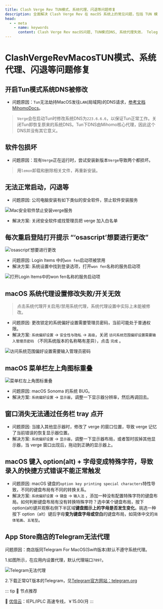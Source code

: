```yaml
---
title: Clash Verge Rev TUN模式、系统代理、闪退等问题修复
description: 全面解决 Clash Verge Rev 在 macOS 系统上的常见问题，包括 TUN 模式 DNS 修改、系统代理设置失效、软件包损坏、闪退、菜单栏图标重叠、窗口消失以及 Telegram 代理设置等疑难问题的详细解决方案。
head:
  - - meta
    - name: keywords
      content: Clash Verge Rev macOS问题, TUN模式DNS, 系统代理失效， Telegram代理设置
---
```

# ClashVergeRevMacosTUN模式、系统代理、闪退等问题修复

## 开启Tun模式系统DNS被修改

- 问题原因：`Tun`无法劫持MacOS发往`LAN`(局域网)的DNS请求，[参考文档MihomoDocs](https://wiki.metacubex.one/config/inbound/tun/#dns-hijack)。

> `Verge`会在启动Tun时修改系统DNS为`223.6.6.6`，以保证Tun正常工作。关闭Tun即恢复原来的系统DNS。Tun下DNS由Mihomo核心代理，因此这个DNS并没有其它意义。

## 软件包损坏

- 问题原因：现有`Verge`正在运行时，尝试安装新版本`Verge`导致两个都损坏。

> 用`lemon`卸载和删除相关文件，再重新安装。

## 无法正常启动，闪退等

- 问题原因: 公司电脑安装有如下类似的安全软件，禁止软件安装服务

![Mac安全软件禁止安装verge服务](../public/assets/faq/macos/mac_safety_app.png)

- 解决方案: 关闭安全软件或找管理员把 verge 加入白名单

## 每次重启登陆打开提示 “‘osascript’想要进行更改”

![‘osascript’想要进行更改](../public/assets/faq/macos/mac_osascript.png)

- 问题原因: Login Items 中的`won fen`启动项被禁用
- 解决方案: 系统设置中找到登录选项，打开`won fen`名称的服务启动项

![打开Login Items中的`won fen`名称的服务启动项](../public/assets/faq/macos/mac_login_item.png)

## macOS 系统代理设置修改失败/开关无效

> 点击系统代理开关启用/禁用系统代理，系统代理设置中实际上未能被修改。

- 问题原因: 更改锁定的系统偏好设置需要管理员密码，当前可能处于普通权限。
- 解决方案: `系统偏好设置` -> `安全性与隐私` -> `高级`，关闭 `访问系统范围偏好设置需要输入管理员密码` （不同系统版本的名称略有差异），点击 `完成` 。

![访问系统范围偏好设置需要输入管理员密码](../public/assets/faq/macos/mac_ignore_password.png)

## macOS 菜单栏左上角图标重叠

![菜单栏左上角图标重叠](../public/assets/faq/macos/mac_icon_duplicated.png)

- 问题原因: macOS Sonoma 的系统 BUG。
- 解决方案: `系统偏好设置` -> `显示器`，调整一下显示器分辨率，然后再调回去。

## 窗口消失无法通过任务栏 tray 点开

- 问题原因: 当接入其他显示器时，修改了 verge 的窗口位置，导致 verge 记忆了当前错误的恢复显示器位置。
- 解决方案: `系统偏好设置` -> `显示器`，调整一下显示器布局，或者暂时拔掉其他显示器，当 verge 窗口出现后，拖动到正确的显示器上。

## macOS 键入 option(alt) + 字母变成特殊字符，导致录入的快捷方式错误不能正常触发

- 问题原因: macOS 键盘的`option key printing special characters`特性导致，不同的键盘布局有不同的转换关系。
- 解决方案: `系统偏好设置` -> `键盘` -> `输入法` ，添加一种没有配置特殊字符的键盘布局。如何判断键盘布局有没有转换特殊字符？选中某个键盘布局，按下 option(alt)键并观察右侧下半区域**键盘图示上的字母是否发生变化**。挑选一种按下 option（alt）键后字母**变为键盘字母或空白**的键盘布局，如简体中文的`简体笔画`、`五笔型`。

## App Store商店的Telegram无法代理

问题原因：商店版同Telegram For MacOS(Swift版本)默认不遵守系统代理。

1.如图所示，在应用内设置代理，默认代理端口`7897`。
  
![Telegram无法代理](../public/assets/faq/macos/mac_tg.png)

2.下载正常QT版本的Telegram，见[Telegram官方网站：telegram.org](https://telegram.org/moderation)

::: tip 🎉 节点推荐

🚀 [优信云](https://www.优信云.com/#/register?code=JRtE5uIV)：IEPL/IPLC 高速专线，￥15.00/月
:::